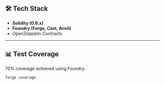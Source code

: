 





## 🛠 Tech Stack
- **Solidity (0.8.x)**
- **Foundry (Forge, Cast, Anvil)**
- OpenZeppelin Contracts

---

## 📊 Test Coverage
70% coverage achieved using Foundry.  
```bash
forge coverage

